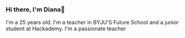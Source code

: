 ### Hi there, I'm Diana👋

I'm a 25 years old.
I'm a teacher in BYJU'S Future School and a junior student at Hackademy. 
I'm a passionate teacher

<!--
**dianalatte1/dianalatte1** is a ✨ _special_ ✨ repository because its `README.md` (this file) appears on your GitHub profile.

Here are some ideas to get you started:

- 🔭 I’m currently working on ...
- 🌱 I’m currently learning ...
- 👯 I’m looking to collaborate on ...
- 🤔 I’m looking for help with ...
- 💬 Ask me about ...
- 📫 How to reach me: ...
- 😄 Pronouns: ...
- ⚡ Fun fact: ...
-->
